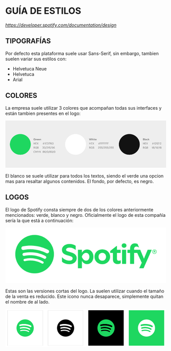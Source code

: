 # GUÍA DE ESTILOS
*https://developer.spotify.com/documentation/design*

## TIPOGRAFÍAS

Por defecto esta plataforma suele usar Sans-Serif, sin embargo, tambien suelen variar sus estilos con:
- Helvetuca Neue
- Helvetuca
- Arial

## COLORES

La empresa suele utilizar 3 colores que acompañan todas sus interfaces y están tambien presentes en el logo:

![alt text](colorsSpotify.png)

El blanco se suele utilizar para todos los textos, siendo el verde una opcion mas para resaltar algunos contenidos. El fondo, por defecto, es negro.

## LOGOS

El logo de Spotify consta siempre de dos de los colores anteriormente mencionados: verde, blanco y negro. Oficialmente el logo de esta compañía sería la que está a continuación:

![alt text](<Logo Spotify.png>)

Estas son las versiones cortas del logo. La suelen utilizar cuando el tamaño de la venta es reducido. Este icono nunca desaparece, simplemente quitan el nombre de al lado.

![alt text](<icons Spotify.png>)

